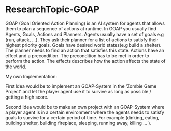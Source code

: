 # ResearchTopic-GOAP

GOAP (Goal Oriented Action Planning) is an AI system for agents that allows them to plan a sequence of actions at runtime.
In GOAP you usually find Agents, Goals, Actions and Planners.
Agents usually have a set of goals e.g (run, attack, ...). They ask their planner for a list of actions to satisfy their highest priority goals.
Goals have desired world states(e.g build a shelter). The planner needs to find an action that satisfies this state.
Actions have an effect and a precondition. The precondition has to be met in order to perform the action. The effects describes how the action affects the state of the world.

My own Implementation:

First Idea would be to implement an GOAP-System in the 'Zombie Game Project' and let the player agent use it to survive as long as possible / getting a high score.

Second Idea would be to make an own project with an GOAP-System where a player agent is in a certain environment where the agents needs to satisfy goals to survive for a certain period of time. For example (dinking, eating, building shelter, building fireplace, sleeping, running away, killing ... ).
